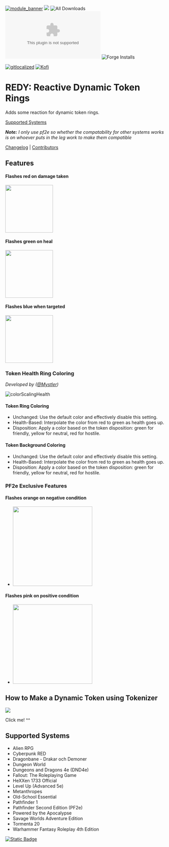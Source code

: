 [![module_banner](https://github.com/ChasarooniZ/pf2e-usage-updater/assets/79132112/3b2a4f8c-7ba1-4647-b073-d8ecac9d93a6)](https://chasarooniz.github.io/)
![](https://img.shields.io/badge/Foundry-v13-informational)
![All Downloads](https://img.shields.io/github/downloads/ChasarooniZ/PF2e-Reactive-Token-Ring/total?color=5e0000&label=All%20Downloads)
![Latest Release Download Count](https://img.shields.io/github/downloads/ChasarooniZ/PF2e-Reactive-Token-Ring/latest/module.zip)
![Forge Installs](https://img.shields.io/badge/dynamic/json?label=Forge%20Installs&query=package.installs&suffix=%25&url=https%3A%2F%2Fforge-vtt.com%2Fapi%2Fbazaar%2Fpackage%2Fpf2e-reactive-token-ring&colorB=4aa94a)

[![gitlocalized ](https://gitlocalize.com/repo/10297/whole_project/badge.svg)](https://gitlocalize.com/repo/10297?utm_source=badge)
[![Kofi](https://img.shields.io/badge/Kofi-F16061.svg?logo=ko-fi&logoColor=white)](https://ko-fi.com/Chasarooni)

# REDY: Reactive Dynamic Token Rings
Adds some reaction for dynamic token rings.

[Supported Systems](#supported-systems)

***Note:** I only use pf2e so whether the compatability for other systems works is on whoever puts in the leg work to make them compatible*

[Changelog](/CHANGELOG.md) | [Contributors](CONTRIBUTORS.md)

## Features
#### Flashes red on damage taken

<img src="https://github.com/ChasarooniZ/PF2e-Reactive-Token-Ring/assets/79132112/e87d28c6-95e9-4fa9-98f7-95ebb5faf2a2" height=150>

#### Flashes green on heal

<img src="https://github.com/ChasarooniZ/PF2e-Reactive-Token-Ring/assets/79132112/55a1c569-d2b5-4d12-824e-2f10178eddef" height=150>

#### Flashes blue when targeted

<img src="https://github.com/ChasarooniZ/PF2e-Reactive-Token-Ring/assets/79132112/a225c5e6-82e2-4e86-a9eb-b2d07d8537b9" height=150>

### Token Health Ring Coloring
*Developed by ([@Mystler](https://github.com/Mystler))*

![colorScalingHealth](https://github.com/user-attachments/assets/84c246cc-8097-4dee-8ac7-e303c4d01607)
#### Token Ring Coloring
  - Unchanged: Use the default color and effectively disable this setting.
  - Health-Based: Interpolate the color from red to green as health goes up.
  - Disposition: Apply a color based on the token disposition: green for friendly, yellow for neutral, red for hostile.
#### Token Background Coloring
  - Unchanged: Use the default color and effectively disable this setting.
  - Health-Based: Interpolate the color from red to green as health goes up.
  - Disposition: Apply a color based on the token disposition: green for friendly, yellow for neutral, red for hostile.


### PF2e Exclusive Features
#### Flashes orange on negative condition
  - <img src="https://github.com/ChasarooniZ/PF2e-Reactive-Token-Ring/assets/79132112/598c187e-5044-4ce2-b3d7-40d887522f44" height=250>
#### Flashes pink on positive condition
  - <img src="https://github.com/ChasarooniZ/PF2e-Reactive-Token-Ring/assets/79132112/b766645e-4bfd-4198-b1bb-e36e99ea6e96" height=250>

## How to Make a Dynamic Token using Tokenizer
[<img src="https://img.youtube.com/vi/P7Ot2YipUjU/0.jpg">](https://youtu.be/P7Ot2YipUjU?si=I2VRDQexxBJybVRc)

Click me! ^^

## Supported Systems
- Alien RPG
- Cyberpunk RED
- Dragonbane - Drakar och Demoner
- Dungeon World
- Dungeons and Dragons 4e (DND4e)
- Fallout: The Roleplaying Game
- HeXXen 1733 Official
- Level Up (Advanced 5e)
- Metanthropes
- Old-School Essential
- Pathfinder 1
- Pathfinder Second Edition (PF2e)
- Powered by the Apocalypse
- Savage Worlds Adventure Edition
- Tormenta 20
- Warhammer Fantasy Roleplay 4th Edition

[![Static Badge](https://img.shields.io/badge/Add%20your%20System-009900?logo=github)](https://github.com/ChasarooniZ/PF2e-Reactive-Token-Ring/issues/new?assignees=ChasarooniZ&labels=sys-support&projects=&template=add-support-for-a-system.md&title=%5BSystem+Support%5D+)

